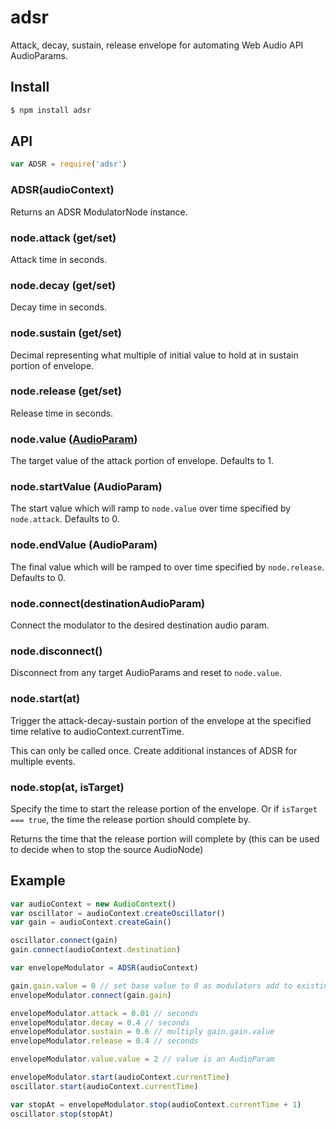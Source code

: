 adsr
===

Attack, decay, sustain, release envelope for automating Web Audio API AudioParams.

## Install

```bash
$ npm install adsr
```

## API

```js
var ADSR = require('adsr')
```

### ADSR(audioContext)

Returns an ADSR ModulatorNode instance.

### node.attack (get/set)

Attack time in seconds.

### node.decay (get/set)

Decay time in seconds.

### node.sustain (get/set)

Decimal representing what multiple of initial value to hold at in sustain portion of envelope.

### node.release (get/set)

Release time in seconds.

### node.value ([AudioParam](https://developer.mozilla.org/en-US/docs/Web/API/AudioParam))

The target value of the attack portion of envelope. Defaults to 1.

### node.startValue (AudioParam)

The start value which will ramp to `node.value` over time specified by `node.attack`. Defaults to 0.

### node.endValue (AudioParam)

The final value which will be ramped to over time specified by `node.release`. Defaults to 0.

### node.connect(destinationAudioParam)

Connect the modulator to the desired destination audio param.

### node.disconnect()

Disconnect from any target AudioParams and reset to `node.value`.

### node.start(at)

Trigger the attack-decay-sustain portion of the envelope at the specified time relative to audioContext.currentTime.

This can only be called once. Create additional instances of ADSR for multiple events.

### node.stop(at, isTarget)

Specify the time to start the release portion of the envelope. Or if `isTarget === true`, the time the release portion should complete by.

Returns the time that the release portion will complete by (this can be used to decide when to stop the source AudioNode)

## Example

```js
var audioContext = new AudioContext()
var oscillator = audioContext.createOscillator()
var gain = audioContext.createGain()

oscillator.connect(gain)
gain.connect(audioContext.destination)

var envelopeModulator = ADSR(audioContext)

gain.gain.value = 0 // set base value to 0 as modulators add to existing value
envelopeModulator.connect(gain.gain)

envelopeModulator.attack = 0.01 // seconds
envelopeModulator.decay = 0.4 // seconds
envelopeModulator.sustain = 0.6 // multiply gain.gain.value
envelopeModulator.release = 0.4 // seconds

envelopeModulator.value.value = 2 // value is an AudioParam

envelopeModulator.start(audioContext.currentTime)
oscillator.start(audioContext.currentTime)

var stopAt = envelopeModulator.stop(audioContext.currentTime + 1)
oscillator.stop(stopAt)
```
